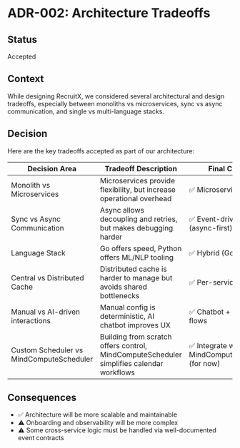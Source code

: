 # ADR-002: Architecture Tradeoffs

## Status

Accepted

## Context

While designing RecruitX, we considered several architectural and design tradeoffs, especially between monoliths vs
microservices, sync vs async communication, and single vs multi-language stacks.

## Decision

Here are the key tradeoffs accepted as part of our architecture:

| Decision Area                    | Tradeoff Description                                                         | Final Choice                        |
|----------------------------------|------------------------------------------------------------------------------|-------------------------------------|
| Monolith vs Microservices        | Microservices provide flexibility, but increase operational overhead         | ✅ Microservices                     |
| Sync vs Async Communication      | Async allows decoupling and retries, but makes debugging harder              | ✅ Event-driven (async-first)        |
| Language Stack                   | Go offers speed, Python offers ML/NLP tooling                                | ✅ Hybrid (Go + Python)              |
| Central vs Distributed Cache     | Distributed cache is harder to manage but avoids shared bottlenecks          | ✅ Per-service cache                 |
| Manual vs AI-driven interactions | Manual config is deterministic, AI chatbot improves UX                       | ✅ Chatbot + dynamic flows           |
| Custom Scheduler vs MindComputeScheduler     | Building from scratch offers control, MindComputeScheduler simplifies calendar workflows | ✅ Integrate with MindComputeScheduler (for now) |

## Consequences

- ✅ Architecture will be more scalable and maintainable
- ⚠️ Onboarding and observability will be more complex
- ⚠️ Some cross-service logic must be handled via well-documented event contracts
